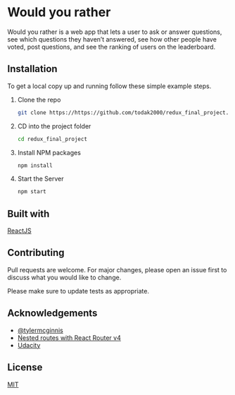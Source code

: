 # Would you rather

Would you rather is a web app that lets a user to ask or answer questions, see which questions they haven’t answered, see how other people have voted, post questions, and see the ranking of users on the leaderboard.

## Installation

To get a local copy up and running follow these simple example steps.

1. Clone the repo
   ```sh
   git clone https://https://github.com/todak2000/redux_final_project.git
   ```
2. CD into the project folder
   ```sh
   cd redux_final_project
   ```
3. Install NPM packages
   ```sh
   npm install
   ```
4. Start the Server
   ```sh
   npm start
   ```

## Built with
[ReactJS](https://reactjs.org/)


## Contributing
Pull requests are welcome. For major changes, please open an issue first to discuss what you would like to change.

Please make sure to update tests as appropriate.


## Acknowledgements
* [@tylermcginnis](https://twitter.com/tylermcginnis)
* [Nested routes with React Router v4](https://ui.dev/react-router-v4-nested-routes/)
* [Udacity](https://www.udacity.com/)



## License
[MIT](https://choosealicense.com/licenses/mit/)
